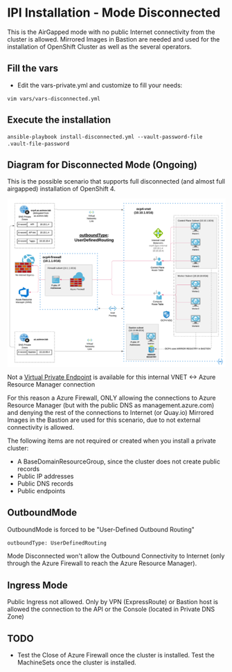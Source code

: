 # IPI Installation - Mode Disconnected

This is the AirGapped mode with no public Internet connectivity from the cluster is allowed.
Mirrored Images in Bastion are needed and used for the installation of OpenShift Cluster as well as the several operators.

## Fill the vars

* Edit the vars-private.yml and customize to fill your needs:

```
vim vars/vars-disconnected.yml
```

## Execute the installation

```
ansible-playbook install-disconnected.yml --vault-password-file .vault-file-password
```

## Diagram for Disconnected Mode (Ongoing)

This is the possible scenario that supports full disconnected (and almost full airgapped) installation of OpenShift 4.

<img align="center" width="750" src="pics/egress_azure_disconnected2.png">

Not a [Virtual Private Endpoint](https://docs.microsoft.com/en-us/azure/virtual-network/virtual-network-service-endpoints-overview) is available for this internal VNET <-> Azure Resource Manager connection

For this reason a Azure Firewall, ONLY allowing the connections to Azure Resource Manager (but with the public DNS as management.azure.com) and denying the rest of the connections to Internet (or Quay.io)
Mirrored Images in the Bastion are used for this scenario, due to not external connectivity is allowed.

The following items are not required or created when you install a private cluster:

* A BaseDomainResourceGroup, since the cluster does not create public records
* Public IP addresses
* Public DNS records
* Public endpoints

## OutboundMode

OutboundMode is forced to be "User-Defined Outbound Routing"

```sh
outboundType: UserDefinedRouting
```

Mode Disconnected won't allow the Outbound Connectivity to Internet (only through the Azure Firewall to reach the Azure Resource Manager).

## Ingress Mode

Public Ingress not allowed. Only by VPN (ExpressRoute) or Bastion host is allowed the connection to the API or the Console (located in Private DNS Zone)

## TODO

* Test the Close of Azure Firewall once the cluster is installed. Test the MachineSets once the cluster is installed.
